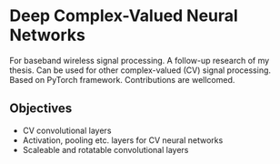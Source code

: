 # Deep Complex-Valued Neural Networks 

For baseband wireless signal processing. A follow-up research of my thesis.
Can be used for other complex-valued (CV) signal processing.
Based on PyTorch framework.
Contributions are wellcomed.

## Objectives
* CV convolutional layers
* Activation, pooling etc. layers for CV neural networks
* Scaleable and rotatable convolutional layers

